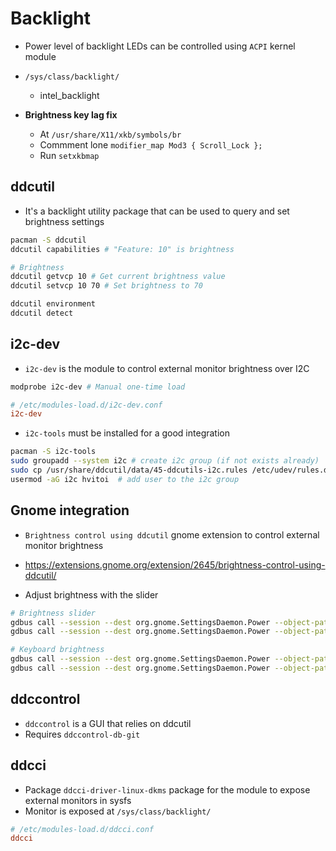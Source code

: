 # Backlight

- Power level of backlight LEDs can be controlled using `ACPI` kernel module
- `/sys/class/backlight/`

  - intel_backlight

- **Brightness key lag fix**
  - At `/usr/share/X11/xkb/symbols/br`
  - Commment lone `modifier_map Mod3 { Scroll_Lock };`
  - Run `setxkbmap`

## ddcutil

- It's a backlight utility package that can be used to query and set brightness settings

```sh
pacman -S ddcutil
ddcutil capabilities # "Feature: 10" is brightness

# Brightness
ddcutil getvcp 10 # Get current brightness value
ddcutil setvcp 10 70 # Set brightness to 70

ddcutil environment
ddcutil detect
```

## i2c-dev

- `i2c-dev` is the module to control external monitor brightness over I2C

```sh
modprobe i2c-dev # Manual one-time load
```

```conf
# /etc/modules-load.d/i2c-dev.conf
i2c-dev
```

- `i2c-tools` must be installed for a good integration

```sh
pacman -S i2c-tools
sudo groupadd --system i2c # create i2c group (if not exists already)
sudo cp /usr/share/ddcutil/data/45-ddcutils-i2c.rules /etc/udev/rules.d # Copy the udev rule for the new group to rules.d
usermod -aG i2c hvitoi  # add user to the i2c group
```

## Gnome integration

- `Brightness control using ddcutil` gnome extension to control external monitor brightness
- <https://extensions.gnome.org/extension/2645/brightness-control-using-ddcutil/>

- Adjust brightness with the slider

```sh
# Brightness slider
gdbus call --session --dest org.gnome.SettingsDaemon.Power --object-path /org/gnome/SettingsDaemon/Power --method org.freedesktop.DBus.Properties.Set org.gnome.SettingsDaemon.Power.Screen Brightness "<int32 75>"
gdbus call --session --dest org.gnome.SettingsDaemon.Power --object-path /org/gnome/SettingsDaemon/Power --method org.freedesktop.DBus.Properties.Get org.gnome.SettingsDaemon.Power.Screen Brightness

# Keyboard brightness
gdbus call --session --dest org.gnome.SettingsDaemon.Power --object-path /org/gnome/SettingsDaemon/Power --method org.gnome.SettingsDaemon.Power.Screen.StepUp
gdbus call --session --dest org.gnome.SettingsDaemon.Power --object-path /org/gnome/SettingsDaemon/Power --method org.gnome.SettingsDaemon.Power.Screen.StepDown
```

## ddccontrol

- `ddccontrol` is a GUI that relies on ddcutil
- Requires `ddccontrol-db-git`

## ddcci

- Package `ddcci-driver-linux-dkms` package for the module to expose external monitors in sysfs
- Monitor is exposed at `/sys/class/backlight/`

```conf
# /etc/modules-load.d/ddcci.conf
ddcci
```
